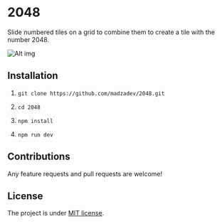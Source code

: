 # 2048

Slide numbered tiles on a grid to combine them to create a tile with the number 2048.

![Alt img](https://www.madza.dev/_next/image?url=https%3A%2F%2Fimages.ctfassets.net%2Fzlsyc9paq6sa%2F44dvlE4XsjnPYxhYV0BokW%2F4e59dee4fd0952312a2e4072c61cecee%2FTn8VS0npqE.gif&w=1080&q=70)

## Installation

1. `git clone https://github.com/madzadev/2048.git`

2. `cd 2048`

3. `npm install`

4. `npm run dev`

## Contributions

Any feature requests and pull requests are welcome!

## License

The project is under [MIT license](https://choosealicense.com/licenses/mit/).
